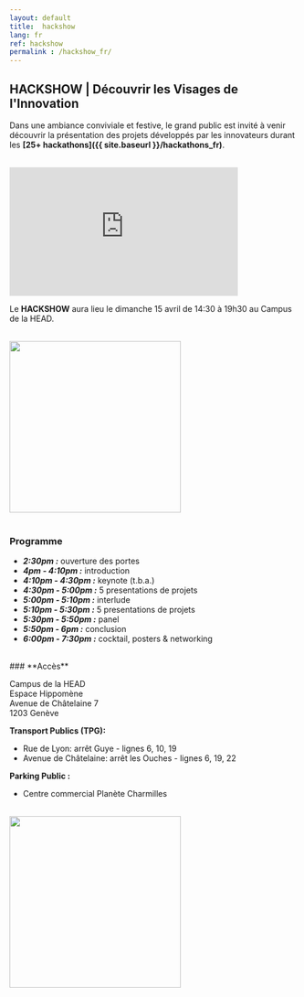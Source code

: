 ```yaml
---
layout: default
title:  hackshow
lang: fr
ref: hackshow
permalink : /hackshow_fr/
---
```



## **HACKSHOW | Découvrir les Visages de l'Innovation**

Dans une ambiance conviviale et festive, le grand public est invité à venir découvrir la présentation des projets développés par les innovateurs durant les **[25+ hackathons]({{ site.baseurl }}/hackathons_fr)**.<br><br>

<iframe width="400" height="225" src="https://www.youtube.com/embed/kGFslZ8O-XU?rel=0" frameborder="0" allow="autoplay; encrypted-media" allowfullscreen></iframe><br>

Le **HACKSHOW** aura lieu le dimanche 15 avril de 14:30 à 19h30 au Campus de la HEAD.

<br>
<a href="https://www.eventbrite.com/e/open-geneva-hackshow-tickets-44587949758?aff=utm_source%3Deb_email%26utm_medium%3Demail%26utm_campaign%3Dnew_event_email&utm_term=eventname_text" target="_blank"><img src="{{ site.baseurl }}/images/sinscrire_button.png" width="300"></a><br><br>

### **Programme**
* ***2:30pm :*** ouverture des portes
* ***4pm - 4:10pm :*** introduction
* ***4:10pm - 4:30pm :*** keynote (t.b.a.)
* ***4:30pm - 5:00pm :*** 5 presentations de projets
* ***5:00pm - 5:10pm :*** interlude
* ***5:10pm - 5:30pm :*** 5 presentations de projets
* ***5:30pm - 5:50pm :*** panel
* ***5:50pm - 6pm :*** conclusion
* ***6:00pm - 7:30pm :*** cocktail, posters & networking



<br>
### **Accès**

Campus de la HEAD<br>
Espace Hippomène<br>
Avenue de Châtelaine 7<br>
1203 Genève<br>

**Transport Publics (TPG):**
* Rue de Lyon: arrêt Guye - lignes 6, 10, 19
* Avenue de Châtelaine: arrêt les Ouches - lignes 6, 19, 22

**Parking Public :**
* Centre commercial Planète Charmilles



<br>
<img src="{{ site.baseurl }}/images/hackshow/campusHEAD.jpg" height="300" alt="" class="imgspace" />
<br>
